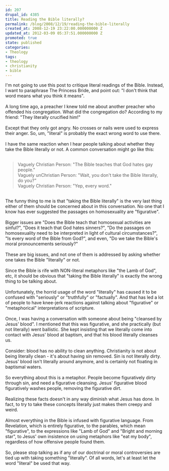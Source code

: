 ```yaml
---
id: 207
drupal_id: 4385
title: Reading the Bible literally?
permalink: /blog/2008/12/19/reading-the-bible-literally
created_at: 2008-12-19 23:22:00.000000000 Z
updated_at: 2012-03-09 05:37:51.000000000 Z
promoted: true
state: published
categories:
- Theology
tags:
- theology
- christianity
- bible
---
```

I'm not going to use this post to critique literal readings of the Bible. Instead, I want to paraphrase The Princess Bride, and point out: "I don't think that word means what you think it means".<br /><br />A long time ago, a preacher I knew told me about another preacher who offended his congregation. What did the congregation do? According to my friend: "They literally crucified him!"<br /><br />Except that they only got angry. No crosses or nails were used to express their anger. So, um, "literal" is probably the exact wrong word to use there.<br /><br />I have the same reaction when I hear people talking about whether they take the Bible literally or not. A common conversation might go like this:<br /><br /><blockquote>Vaguely Christian Person: "The Bible teaches that God hates gay people."<br />Vaguely unChristian Person: "Wait, you don't take the Bible literally, do you?"<br />Vaguely Christian Person: "Yep, every word."<br /></blockquote><br />The funny thing to me is that "taking the Bible literally" is the very last thing either of them should be concerned about in this conversation. No one that I know has ever suggested the passages on homosexuality are "figurative".<br /><br />Bigger issues are "Does the Bible teach that homosexual activities are sinful?", "Does it teach that God hates sinners?", "Do the passages on homosexuality need to be interpreted in light of cultural circumstances?", "Is every word of the Bible from God?", and even, "Do we take the Bible's moral pronouncements seriously?"<br /><br />These are big issues, and not one of them is addressed by asking whether one takes the Bible "literally" or not.<br /><br />Since the Bible is rife with NON-literal metaphors like "the Lamb of God", etc, it should be obvious that "taking the Bible literally" is exactly the wrong thing to be talking about.<br /><br />Unfortunately, the horrid usage of the word "literally" has caused it to be confused with "seriously" or "truthfully" or "factually". And that has led a lot of people to have knee-jerk reactions against talking about "figurative" or "metaphorical" interpretations of scripture.<br /><br />Once, I was having a conversation with someone about being "cleansed by Jesus' blood". I mentioned that this was figurative, and she practically (but not literally) went ballistic. She kept insisting that we literally come into contact with Jesus' blood at baptism, and that his blood literally cleanses us.<br /><br />Consider: blood has no ability to clean anything. Christianity is not about being literally clean - it's about having sin removed. Sin is not literally dirty. Jesus' blood isn't literally around anymore, and is certainly not floating in baptismal waters.<br /><br />So everything about this is a metaphor. People become figuratively dirty through sin, and need a figurative cleansing. Jesus' figurative blood figuratively washes people, removing the figurative dirt.<br /><br />Realizing these facts doesn't in any way diminish what Jesus has done. In fact, to try to take these concepts literally just makes them creepy and weird.<br /><br />Almost everything in the Bible is infused with figurative language. From Revelation, which is entirely figurative, to the parables, which mean "figurative", to the expressions like "Lamb of God" and "Bright and morning star", to Jesus' own insistence on using metaphors like "eat my body", regardless of how offensive people found them.<br /><br />So, please stop talking as if any of our doctrinal or moral controversies are tied up with taking something "literally". Of all words, let's at least let the word "literal" be used that way.
